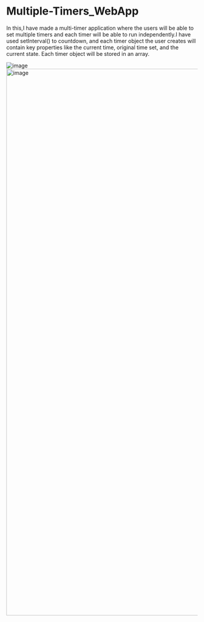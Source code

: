 # Multiple-Timers_WebApp

In this,I have made a multi-timer application where the users will be able to set multiple timers and each timer will be able to run independently.I have used setInterval() to countdown, and each timer object the user creates will contain key properties like the current time, original time set, and the current state. Each timer object will be stored in an array.

![image](https://user-images.githubusercontent.com/97080055/200058591-025176b2-251d-4fa8-86c2-a3c730e4dff9.png)
<img width="1440" alt="image" src="https://user-images.githubusercontent.com/97080055/200058426-7d971a1e-081e-438e-891c-8407c4ff19ba.png">
